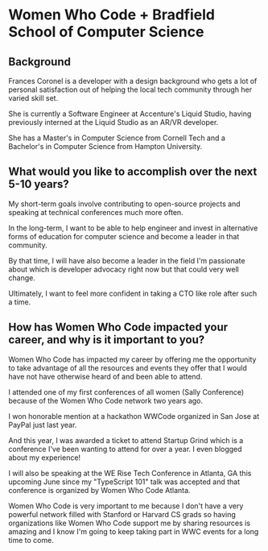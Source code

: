 # Women Who Code + Bradfield School of Computer Science

## Background

Frances Coronel is a developer with a design background who gets a lot of personal satisfaction out of helping the local tech community through her varied skill set.

She is currently a Software Engineer at Accenture's Liquid Studio, having previously interned at the Liquid Studio as an AR/VR developer.

She has a Master's in Computer Science from Cornell Tech and a Bachelor's in Computer Science from Hampton University.

## What would you like to accomplish over the next 5-10 years?

My short-term goals involve contributing to open-source projects and speaking at technical conferences much more often.

In the long-term, I want to be able to help engineer and invest in alternative forms of education for computer science and become a leader in that community.

By that time, I will have also become a leader in the field I'm passionate about which is developer advocacy right now but that could very well change.

Ultimately, I want to feel more confident in taking a CTO like role after such a time.

## How has Women Who Code impacted your career, and why is it important to you?

Women Who Code has impacted my career by offering me the opportunity to take advantage of all the resources and events they offer that I would have not have otherwise heard of and been able to attend.

I attended one of my first conferences of all women (Sally Conference) because of the Women Who Code network two years ago.

I won honorable mention at a hackathon WWCode organized in San Jose at PayPal just last year.

And this year, I was awarded a ticket to attend Startup Grind which is a conference I've been wanting to attend for over a year. I even blogged about my experience!

I will also be speaking at the WE Rise Tech Conference in Atlanta, GA this upcoming June since my "TypeScript 101" talk was accepted and that conference is organized by Women Who Code Atlanta.

Women Who Code is very important to me because I don't have a very powerful network filled with Stanford or Harvard CS grads so having organizations like Women Who Code support me by sharing resources is amazing and I know I'm going to keep taking part in WWC events for a long time to come.
